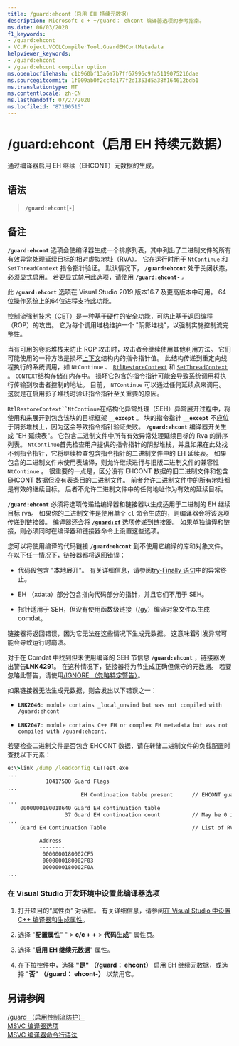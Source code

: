 ```yaml
---
title: /guard:ehcont（启用 EH 持续元数据）
description: Microsoft c + +/guard： ehcont 编译器选项的参考指南。
ms.date: 06/03/2020
f1_keywords:
- /guard:ehcont
- VC.Project.VCCLCompilerTool.GuardEHContMetadata
helpviewer_keywords:
- /guard:ehcont
- /guard:ehcont compiler option
ms.openlocfilehash: c1b960bf13a6a7b7ff67996c9fa5119075216dae
ms.sourcegitcommit: 1f009ab0f2cc4a177f2d1353d5a38f164612bdb1
ms.translationtype: MT
ms.contentlocale: zh-CN
ms.lasthandoff: 07/27/2020
ms.locfileid: "87190515"
---
```

# <a name="guardehcont-enable-eh-continuation-metadata"></a>/guard:ehcont（启用 EH 持续元数据）

通过编译器启用 EH 继续（EHCONT）元数据的生成。

## <a name="syntax"></a>语法

> **`/guard:ehcont`**[**`-`**]

## <a name="remarks"></a>备注

**`/guard:ehcont`** 选项会使编译器生成一个排序列表，其中列出了二进制文件的所有有效异常处理延续目标的相对虚拟地址（RVA）。 它在运行时用于 `NtContinue` 和 `SetThreadContext` 指令指针验证。 默认情况下， **`/guard:ehcont`** 处于关闭状态，必须显式启用。 若要显式禁用此选项，请使用 **`/guard:ehcont-`** 。

此 **`/guard:ehcont`** 选项在 Visual Studio 2019 版本16.7 及更高版本中可用。 64位操作系统上的64位进程支持此功能。

[控制流强制技术（CET）](https://software.intel.com/sites/default/files/managed/4d/2a/control-flow-enforcement-technology-preview.pdf)是一种基于硬件的安全功能，可防止基于返回编程（ROP）的攻击。 它为每个调用堆栈维护一个 "阴影堆栈"，以强制实施控制流完整性。

当有可用的卷影堆栈来防止 ROP 攻击时，攻击者会继续使用其他利用方法。 它们可能使用的一种方法是损坏[上下文](/windows/win32/api/winnt/ns-winnt-context)结构内的指令指针值。 此结构传递到重定向线程执行的系统调用，如 `NtContinue` 、 [`RtlRestoreContext`](/windows/win32/api/winnt/nf-winnt-rtlrestorecontext) 和 [`SetThreadContext`](/windows/win32/api/processthreadsapi/nf-processthreadsapi-setthreadcontext) 。 `CONTEXT`结构存储在内存中。 损坏它包含的指令指针可能会导致系统调用将执行传输到攻击者控制的地址。 目前， `NTContinue` 可以通过任何延续点来调用。 这就是在启用影子堆栈时验证指令指针至关重要的原因。

`RtlRestoreContext``NtContinue`在结构化异常处理（SEH）异常展开过程中，将使用和来展开到包含该块的目标框架 **`__except`** 。 块的指令指针 **`__except`** 不应位于阴影堆栈上，因为这会导致指令指针验证失败。 **`/guard:ehcont`** 编译器开关生成 "EH 延续表"。 它包含二进制文件中所有有效异常处理延续目标的 Rva 的排序列表。 `NtContinue`首先检查用户提供的指令指针的阴影堆栈，并且如果在此处找不到指令指针，它将继续检查包含指令指针的二进制文件中的 EH 延续表。 如果包含的二进制文件未使用表编译，则允许继续进行与旧版二进制文件的兼容性 `NtContinue` 。 很重要的一点是，区分没有 EHCONT 数据的旧二进制文件和包含 EHCONT 数据但没有表条目的二进制文件。 前者允许二进制文件中的所有地址都是有效的继续目标。 后者不允许二进制文件中的任何地址作为有效的延续目标。

**`/guard:ehcont`** 必须将选项传递给编译器和链接器以生成适用于二进制的 EH 继续目标 rva。 如果你的二进制文件是使用单个 `cl` 命令生成的，则编译器会将该选项传递到链接器。 编译器还会将 [**`/guard:cf`**](guard-enable-control-flow-guard.md) 选项传递到链接器。 如果单独编译和链接，则必须同时在编译器和链接器命令上设置这些选项。

您可以将使用编译的代码链接 **`/guard:ehcont`** 到不使用它编译的库和对象文件。 在以下任一情况下，链接器都将返回错误：

- 代码段包含 "本地展开"。 有关详细信息，请参阅[try-Finally 语句](../../cpp/try-finally-statement.md#abnormal-termination)中的异常终止。

- EH （xdata）部分包含指向代码部分的指针，并且它们不用于 SEH。

- 指针适用于 SEH，但没有使用函数级链接（[/gy](gy-enable-function-level-linking.md)）编译对象文件以生成 comdat。

链接器将返回错误，因为它无法在这些情况下生成元数据。 这意味着引发异常可能会导致运行时崩溃。

对于在 Comdat 中找到但未使用编译的 SEH 节信息 **`/guard:ehcont`** ，链接器发出警告**LNK4291**。 在这种情况下，链接器将为节生成正确但保守的元数据。 若要忽略此警告，请使用[/IGNORE （忽略特定警告）](ignore-ignore-specific-warnings.md)。

如果链接器无法生成元数据，则会发出以下错误之一：

- **`LNK2046`**`: module contains _local_unwind but was not compiled with /guard:ehcont`

- **`LNK2047`**`: module contains C++ EH or complex EH metadata but was not compiled with /guard:ehcont.`

若要检查二进制文件是否包含 EHCONT 数据，请在转储二进制文件的负载配置时查找以下元素：

```cmd
e:\>link /dump /loadconfig CETTest.exe
...
            10417500 Guard Flags
...
                       EH Continuation table present      // EHCONT guard flag present
...
    0000000180018640 Guard EH continuation table
                  37 Guard EH continuation count          // May be 0 if no exception handling is used in the binary. Still counts has having EHCONT data.
...
    Guard EH Continuation Table                           // List of RVAs

          Address
          --------
           0000000180002CF5
           0000000180002F03
           0000000180002F0A
...
```

### <a name="to-set-this-compiler-option-in-the-visual-studio-development-environment"></a>在 Visual Studio 开发环境中设置此编译器选项

1. 打开项目的“属性页”  对话框。 有关详细信息，请参阅[在 Visual Studio 中设置 C++ 编译器和生成属性](../working-with-project-properties.md)。

1. 选择 "**配置属性**" "  >  **c/c + +**  >  **代码生成**" 属性页。

1. 选择 "**启用 EH 继续元数据**" 属性。

1. 在下拉控件中，选择 **"是" （/guard： ehcont）** 启用 EH 继续元数据，或选择 "**否" （/guard： ehcont-）** 以禁用它。

## <a name="see-also"></a>另请参阅

[/guard （启用控制流防护）](guard-enable-control-flow-guard.md)\
[MSVC 编译器选项](compiler-options.md)\
[MSVC 编译器命令行语法](compiler-command-line-syntax.md)
